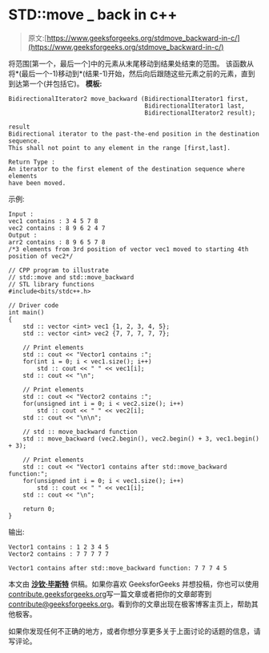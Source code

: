 # STD::move _ back in c++

> 原文:[https://www.geeksforgeeks.org/stdmove_backward-in-c/](https://www.geeksforgeeks.org/stdmove_backward-in-c/)

将范围[第一个，最后一个]中的元素从末尾移动到结果处结束的范围。
该函数从将*(最后一个-1)移动到*(结果-1)开始，然后向后跟随这些元素之前的元素，直到到达第一个(并包括它)。
**模板:**

```
BidirectionalIterator2 move_backward (BidirectionalIterator1 first,
                                      BidirectionalIterator1 last,
                                      BidirectionalIterator2 result);

result
Bidirectional iterator to the past-the-end position in the destination sequence.
This shall not point to any element in the range [first,last].

Return Type :
An iterator to the first element of the destination sequence where elements
have been moved.

```

示例:

```
Input :
vec1 contains : 3 4 5 7 8
vec2 contains : 8 9 6 2 4 7
Output :
arr2 contains : 8 9 6 5 7 8
/*3 elements from 3rd position of vector vec1 moved to starting 4th position of vec2*/

```

```
// CPP program to illustrate
// std::move and std::move_backward
// STL library functions
#include<bits/stdc++.h>

// Driver code
int main()
{
    std :: vector <int> vec1 {1, 2, 3, 4, 5};
    std :: vector <int> vec2 {7, 7, 7, 7, 7};

    // Print elements
    std :: cout << "Vector1 contains :";
    for(int i = 0; i < vec1.size(); i++)
        std :: cout << " " << vec1[i];
    std :: cout << "\n";

    // Print elements
    std :: cout << "Vector2 contains :";
    for(unsigned int i = 0; i < vec2.size(); i++)
        std :: cout << " " << vec2[i];
    std :: cout << "\n\n";

    // std :: move_backward function
    std :: move_backward (vec2.begin(), vec2.begin() + 3, vec1.begin() + 3);

    // Print elements
    std :: cout << "Vector1 contains after std::move_backward function:";
    for(unsigned int i = 0; i < vec1.size(); i++)
        std :: cout << " " << vec1[i];
    std :: cout << "\n";

    return 0;
}
```

输出:

```
Vector1 contains : 1 2 3 4 5
Vector2 contains : 7 7 7 7 7

Vector1 contains after std::move_backward function: 7 7 7 4 5

```

本文由 **[沙钦·毕斯特](https://www.linkedin.com/in/sachin-bisht-984b5013a/)** 供稿。如果你喜欢 GeeksforGeeks 并想投稿，你也可以使用[contribute.geeksforgeeks.org](http://www.contribute.geeksforgeeks.org)写一篇文章或者把你的文章邮寄到 contribute@geeksforgeeks.org。看到你的文章出现在极客博客主页上，帮助其他极客。

如果你发现任何不正确的地方，或者你想分享更多关于上面讨论的话题的信息，请写评论。